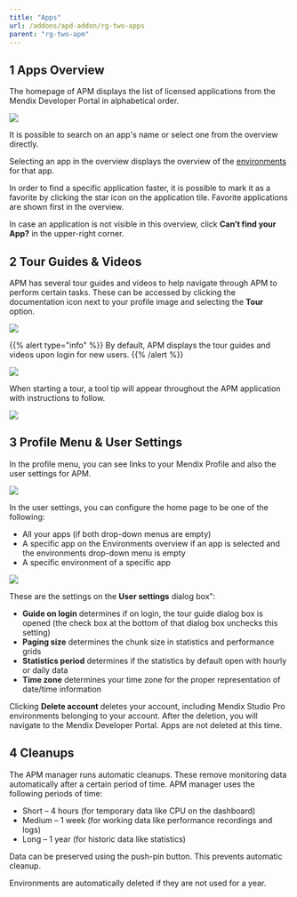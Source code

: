 ```yaml
---
title: "Apps"
url: /addons/apd-addon/rg-two-apps
parent: "rg-two-apm"
---
```


## 1 Apps Overview

The homepage of APM displays the list of licensed applications from the Mendix Developer Portal in alphabetical order.

![](attachments/rg-two/ProjectsDashboard.png)

It is possible to search on an app's name or select one from the overview directly.

Selecting an app in the overview displays the overview of the [environments](rg-two-environments) for that app.

In order to find a specific application faster, it is possible to mark it as a favorite by clicking the star icon on the application tile. Favorite applications are shown first in the overview.

In case an application is not visible in this overview, click **Can’t find your App?** in the upper-right corner.

## 2 Tour Guides & Videos

APM has several tour guides and videos to help navigate through APM to perform certain tasks. These can be accessed by clicking the documentation icon next to your profile image and selecting the **Tour** option.

![](attachments/rg-two/Documentation.png)

{{% alert type="info" %}}
By default, APM displays the tour guides and videos upon login for new users.
{{% /alert %}}

![](attachments/rg-two/Tour.png)

When starting a tour, a tool tip will appear throughout the APM application with instructions to follow.

![](attachments/rg-two/TourStep.png)

## 3 Profile Menu & User Settings

In the profile menu, you can see links to your Mendix Profile and also the user settings for APM.

![](attachments/rg-two/profile_menu.png)

In the user settings, you can configure the home page to be one of the following:

* All your apps (if both drop-down menus are empty)
* A specific app on the Environments overview if an app is selected and the environments drop-down menu is empty
* A specific environment of a specific app

![](attachments/rg-two/user_settings.png)

These are the settings on the **User settings** dialog box":

* **Guide on login** determines if on login, the tour guide dialog box is opened (the check box at the bottom of that dialog box unchecks this setting)
* **Paging size** determines the chunk size in statistics and performance grids
* **Statistics period** determines if the statistics by default open with hourly or daily data
* **Time zone** determines your time zone for the proper representation of date/time information

Clicking **Delete account** deletes your account, including Mendix Studio Pro environments belonging to your account. After the deletion, you will navigate to the Mendix Developer Portal. Apps are not deleted at this time.

## 4 Cleanups

The APM manager runs automatic cleanups. These remove monitoring data automatically after a certain period of time. APM manager uses the following periods of time:

* Short – 4 hours (for temporary data like CPU on the dashboard)
* Medium – 1 week (for working data like performance recordings and logs)
* Long – 1 year (for historic data like statistics)

Data can be preserved using the push-pin button. This prevents automatic cleanup.

Environments are automatically deleted if they are not used for a year.

